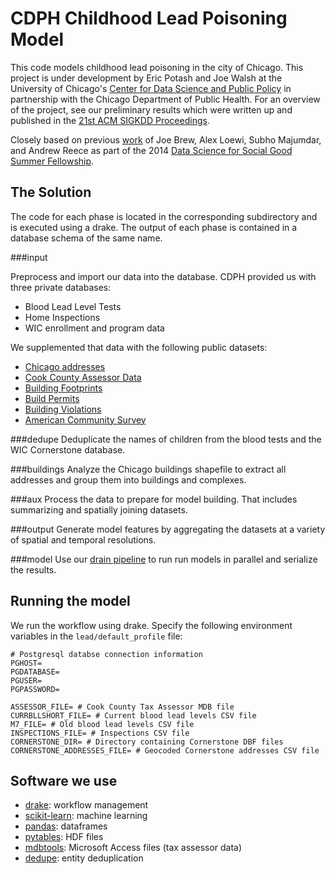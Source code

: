 CDPH Childhood Lead Poisoning Model
====

This code models childhood lead poisoning in the city of Chicago.  This project is under development by Eric Potash and Joe Walsh at the University of Chicago's [Center for Data Science and Public Policy](http://dspplab.com) in partnership with the Chicago Department of Public Health. For an overview of the project, see our preliminary results which were written up and published in the [21st ACM SIGKDD Proceedings](https://github.com/dssg/lead-public/raw/master/kdd.pdf).

Closely based on previous [work](https://github.com/dssg/cdph) of Joe Brew, Alex Loewi, Subho Majumdar, and Andrew Reece as part of the 2014 [Data Science for Social Good Summer Fellowship](http://dssg.uchicago.edu).

## The Solution

The code for each phase is located in the corresponding subdirectory and is executed using a drake. The output of each phase is contained in a database schema of the same name.

###input

Preprocess and import our data into the database. CDPH provided us with three private databases:
 - Blood Lead Level Tests
 - Home Inspections
 - WIC enrollment and program data

We supplemented that data with the following public datasets:
 - [Chicago addresses](https://datacatalog.cookcountyil.gov/GIS-Maps/ccgisdata-Address-Point-Chicago/jev2-4wjs)
 - [Cook County Assessor Data](http://www.cookcountyassessor.com/)
 - [Building Footprints](https://github.com/Chicago/osd-building-footprints)
 - [Build Permits](https://data.cityofchicago.org/Buildings/Building-Permits/ydr8-5enu)
 - [Building Violations](https://data.cityofchicago.org/Buildings/Building-Violations/22u3-xenr)
 - [American Community Survey](http://factfinder.census.gov/faces/nav/jsf/pages/index.xhtml)

###dedupe
Deduplicate the names of children from the blood tests and the WIC Cornerstone database.

###buildings
Analyze the Chicago buildings shapefile to extract all addresses and group them into buildings and complexes.

###aux
Process the data to prepare for model building. That includes summarizing and spatially joining datasets.

###output
Generate model features by aggregating the datasets at a variety of spatial and temporal resolutions.

###model
Use our [drain pipeline](https://github.com/dssg/drain/) to run run models in parallel and serialize the results.

## Running the model
We run the workflow using drake. Specify the following environment variables in the `lead/default_profile` file:

```
# Postgresql databse connection information
PGHOST=
PGDATABASE=
PGUSER=
PGPASSWORD=

ASSESSOR_FILE= # Cook County Tax Assessor MDB file
CURRBLLSHORT_FILE= # Current blood lead levels CSV file
M7_FILE= # Old blood lead levels CSV file
INSPECTIONS_FILE= # Inspections CSV file
CORNERSTONE_DIR= # Directory containing Cornerstone DBF files
CORNERSTONE_ADDRESSES_FILE= # Geocoded Cornerstone addresses CSV file
```

## Software we use
  - [drake](https://github.com/Factual/drake): workflow management
  - [scikit-learn](http://scikit-learn.org/): machine learning
  - [pandas](http://pandas.pydata.org/): dataframes
  - [pytables](http://www.pytables.org/): HDF files
  - [mdbtools](https://github.com/brianb/mdbtools): Microsoft Access files (tax assessor data)
  - [dedupe](https://github.com/datamade/dedupe): entity deduplication
